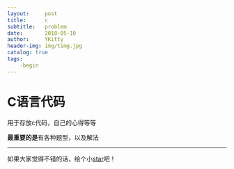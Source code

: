 ```yaml
---
layout:     post
title:      c 
subtitle:   problem
date:       2018-05-10
author:     YKitty
header-img: img/timg.jpg
catalog: true
tags:
    -begin
---
```


# C语言代码

用于存放c代码，自己的心得等等



**最重要的是**有各种题型，以及解法



---



如果大家觉得不错的话，给个小[star](https://github.com/YKitty)吧！